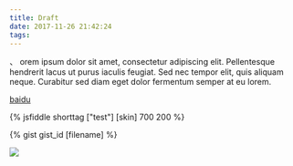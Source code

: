 ```yaml
---
title: Draft
date: 2017-11-26 21:42:24
tags:
---
```


、
orem ipsum dolor sit amet, consectetur adipiscing elit. Pellentesque hendrerit lacus ut purus iaculis feugiat. Sed nec tempor elit, quis aliquam neque. Curabitur sed diam eget dolor fermentum semper at eu lorem.

[baidu](http://www.baidu.com)



{% jsfiddle shorttag ["test"] [skin] 700 200 %}


{% gist gist_id [filename] %}



![](/images/元数据的概念定义.png)